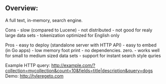Overview:
------------------------------

A full text, in-memory, search engine.

Cons
	- slow (compared to Lucene)
	- not distributed
	- not good for realy large data sets
	- tokenization optimized for English only

Pros
	- easy to deploy (standalone server with HTTP API)
	- easy to embed (in Go apps)
	- low memory foot print
	- no dependencies. zero.
	- works well for small to medium sized data sets
	- support for instant search style quries
	
	
Example HTTP query: http://example.com/?collection=mycollection&count=10&fields=title|description&query=dogs  
Demo: http://tyleregeto.com
